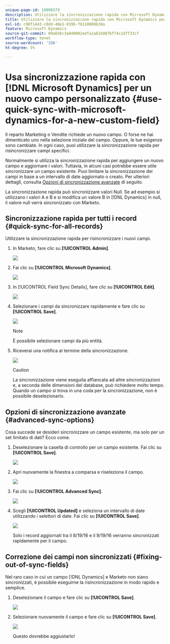 ```yaml
---
unique-page-id: 10098379
description: Utilizzare la sincronizzazione rapida con Microsoft Dynamics per un nuovo campo personalizzato - Documentazione di Marketo - Documentazione del prodotto
title: Utilizzare la sincronizzazione rapida con Microsoft Dynamics per un nuovo campo personalizzato
exl-id: c98f1443-c0dd-40e1-919b-f8110088b38a
feature: Microsoft Dynamics
source-git-commit: 09a656c3a0d0002edfa1a61b987bff4c1dff33cf
workflow-type: tm+mt
source-wordcount: '336'
ht-degree: 5%

---
```


# Usa sincronizzazione rapida con [!DNL Microsoft Dynamics] per un nuovo campo personalizzato {#use-quick-sync-with-microsoft-dynamics-for-a-new-custom-field}

Il reparto Marketing o Vendite richiede un nuovo campo. O forse ne hai dimenticato uno nella selezione iniziale del campo. Oppure, le tue esigenze sono cambiate. In ogni caso, puoi utilizzare la sincronizzazione rapida per risincronizzare campi specifici.

Normalmente si utilizza la sincronizzazione rapida per aggiungere un nuovo campo e aggiornare i valori. Tuttavia, in alcuni casi potrebbe essere utile sincronizzare un campo esistente. Puoi limitare la sincronizzazione dei campi in base a un intervallo di date aggiornato o creato. Per ulteriori dettagli, consulta [Opzioni di sincronizzazione avanzate](#Advanced_Sync_Options) di seguito.

La sincronizzazione rapida può sincronizzare valori Null. Se ad esempio si utilizzano i valori A e B e si modifica un valore B in [!DNL Dynamics] in null, il valore null verrà sincronizzato con Marketo.

## Sincronizzazione rapida per tutti i record {#quick-sync-for-all-records}

Utilizzare la sincronizzazione rapida per risincronizzare i nuovi campi.

1. In Marketo, fare clic su **[!UICONTROL Admin]**.

   ![](assets/image2016-8-19-11-3a14-3a5.png)

1. Fai clic su **[!UICONTROL Microsoft Dynamics]**.

   ![](assets/image2016-8-19-11-3a15-3a8.png)

1. In [!UICONTROL Field Sync Details], fare clic su **[!UICONTROL Edit]**.

   ![](assets/image2016-8-19-11-3a16-3a22.png)

1. Selezionare i campi da sincronizzare rapidamente e fare clic su **[!UICONTROL Save]**.

   ![](assets/image2016-8-25-15-3a26-3a11.png)

   >[!NOTE]
   >
   >È possibile selezionare campi da più entità.

1. Riceverai una notifica al termine della sincronizzazione.

   ![](assets/field-sync-update-notification.png)

   >[!CAUTION]
   >
   >La sincronizzazione viene eseguita affiancata ad altre sincronizzazioni e, a seconda delle dimensioni del database, può richiedere molto tempo. Quando un campo si trova in una coda per la sincronizzazione, non è possibile deselezionarlo.

## Opzioni di sincronizzazione avanzate {#advanced-sync-options}

Cosa succede se desideri sincronizzare un campo esistente, ma solo per un set limitato di dati? Ecco come.

1. Deselezionare la casella di controllo per un campo esistente. Fai clic su **[!UICONTROL Save]**.

   ![](assets/image2016-8-25-16-3a16-3a32.png)

1. Apri nuovamente la finestra a comparsa e riseleziona il campo.

   ![](assets/select-field-reselect-hand.png)

1. Fai clic su **[!UICONTROL Advanced Sync]**.

   ![](assets/image2016-8-25-15-3a52-3a9.png)

1. Scegli **[!UICONTROL Updated]** e seleziona un intervallo di date utilizzando i selettori di date. Fai clic su **[!UICONTROL Save]**.

   ![](assets/image2016-8-25-16-3a0-3a3.png)

   Solo i record aggiornati tra il 8/19/16 e il 9/19/16 verranno sincronizzati rapidamente per il campo.

## Correzione dei campi non sincronizzati {#fixing-out-of-sync-fields}

Nel raro caso in cui un campo [!DNL Dynamics] e Marketo non siano sincronizzati, è possibile eseguirne la risincronizzazione in modo rapido e semplice.

1. Deselezionare il campo e fare clic su **[!UICONTROL Save]**.

   ![](assets/image2016-8-25-16-3a16-3a32-1.png)

1. Selezionare nuovamente il campo e fare clic su **[!UICONTROL Save]**.

   ![](assets/image2016-8-25-16-3a20-3a45.png)

   Questo dovrebbe aggiustarlo!
